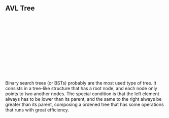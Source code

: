 ## AVL Tree

<p align="center">
    <img src="../.github/avltree.gif">
</p>

Binary search trees (or BSTs) probably are the most used type of tree. It consists in a tree-like structure that has a root node, and each node only points to two another nodes. The special condition is that the left element always has to be lower than its parent, and the same to the right always be greater than its parent, composing a ordened tree that has some operations that runs with great efficiency.